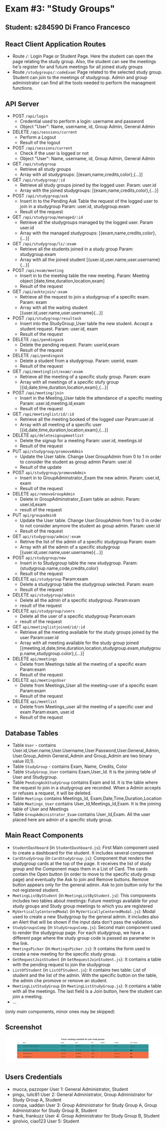 # Exam #3: "Study Groups"
## Student: s284590 Di Franco Francesco

## React Client Application Routes

- Route `/`: Login Page or Student Page. Here the student can open the page relating the study group. Also, the student can see the meetings he's register for and future  meetings  for  all  joined  study  groups 
- Route `/studygroups/:codeExam`: Page related to the selected study group. Student can join to the meetings of studygroup. Admin and group administrator can find all the tools needed to perform the managment functions.
  

## API Server

- POST `/api/login`
  - Credential used to perform a login: username and password
  - Object "User": Name, username, id, Group Admin, General Admin
- DELETE `/api/sessions/current`
  - Perform a Logout
  - Result of the logout
- POST `/api/sessions/current`
  - Check if the user is logged or not
  - Object "User": Name, username, id, Group Admin, General Admin
- GET `/api/studygroup`
  - Retrieve all study groups
  - Array with all studygroups: [{exam,name,credits,color},{...}] 
- GET `/api/studygroup/:id`
  - Retrieve all study groups joined by the logged user. Param: user.id
  - Array with the joined studygroups: [{exam,name,credits,color},{...}] 
- POST  `/api/studygroup/ask`
  - Insert in to the Pending Ask Table the request of the logged user to join in a studygroup Param: user.id, studygroup.exam
  - Result of the request
- GET `/api/studygroup/managed/:id`
  - Retrieve all the studygroups managed by the logged user. Param user.id
  - Array with the managed studygroups: [{exam,name,credits,color},{...}] 
- GET `/api/studygroup/ls/:exam`
   -  Retrieve all the students joined in a study group Param: studygroup.exam
   -  Array with all the joined student [{user.id,user.name,user.username}{...}]
- POST `/api/exam/meeting` 
  - Insert in to the meeting table the new meeting. Param: Meeting object [date,time,duration,location,exam]
  - Result of the request
- GET `/api/asktojoin/:exam`
  - Retrieve all the request to join a studygroup of a specific exam. Param: exam
  - Array with all the waiting student [{user.id,user.name,user.username}{...}]
- POST `/api/studygroup/resultask`
  - Insert into the StudyGroup_User table the new student. Accept a student request. Param: user.id, exam
  - Result of the request
- DELETE `/api/pendingask`
  - Delete the pending request. Param: userid,exam
  - Result of the request
- DELETE `/api/pendingask`
  - Delete a student from a studygroup. Param: userid, exam
  - Result of the request
- GET `/api/meetinglist/exam/:exam`
  - Retrieve all the meeting of a specific study group. Param: exam
  - Array with all meetings of a specific stufy group [{id,date,time,duration,location,exam},{...}]
- POST `/api/meeting/join`
  - Insert in the Meeting_User table the attendance of a specific meeting Param: user.id,meeting.id,exam
  - Result of the request
- GET `/api/meetinglist/id/:id`
  - Retrieve all the meeting booked of the logged user Param:user.id
  - Array with all meeting of a specific user  [{id,date,time,duration,location,exam},{...}]
- DELETE `api/deletesignupmeetlist`
  - Delete the signup for a meeting Param: user.id, meetings.id
  - Result of the request
- PUT `api/studygroup/promoveAdmin`
  - Update the User table. Change User.GroupAdmin from 0 to 1 in order to consider the student as group admin Param: user.id
  - Result of the update
- POST `api/studygroup/promoveAdmin`
  - Insert in to GroupAdminstrator_Exam the new admin. Param: user.id, exam
  - Result of the request
- DELETE `api/removeGroupAdmin`
  - Delete in GroupAdminstrator_Exam table an admin. Param: user.id,exam
  - result of the request
- PUT `api/groupadmin0`
  - Update the User table. Change User.GroupAdmin from 1 to 0 in order to not consider anymore the student as group admin. Param: user.id
  - Result of the request
- GET `api/studygroup/admin/:exam`
  - Retrive the list of the admin of a specific studygroup Param: exam
  - Array with all the admin of a specific studygroup  [{user.id,user.name,user.username}{...}]
- POST `api/studygroup/new`
  - Insert in to Studygroup table the new studygroup. Param:{studygroup.name,code,credits,color}
  - Result of the request
- DELETE `api/studygroup` Param:exam 
  - Delete a studygroup table the studygroup selected. Param: exam
  - Result of the request
- DELETE  `api/studygroup/admin`
  - Delete all the admin of a specific studygroup. Param:exam
  - result of the request
- DELETE `api/studygroup/users`
  - Delete all the user of a specific studygroup Param:exam
  - result of the request
- GET `api/meetinglistjoined/id/:id`
  - Retrieve all the meeting available for the study groups joined by the user Param:user.id
  - Array with all meeting available for the study group joined [{meeting.id,date,time,duration,location,studygroup.exam,studygroup.name,studygroup.color},{...}]
- DELETE `api/meetings`
  - Delete from Meetings table all the meeting of a specific exam Param:exam
  - Result of the request
- DELETE `api/meetingsUser`
  - Delete from Meetings_User all the meeting-user of a specific exam Param:exam
  - Result of the request
- DELETE `api/meetlist`
  - Delete  from Meetings_user all the meeting of a specific user and exam Param:exam, user.id
  - Result of the request

## Database Tables

- Table `User` - contains User.id,User.name,User.Username,User.Password,User.General_Admin, User.Group_Admin
General_Admin and Group_Admin are two binary value (0,1). 
- Table `StudyGroup` - contains Exam, Name, Credits, Color
- Table `StudyGroup_User` contains Exam,User_Id. It is the joining table of User and Studygroup. 
- Table `PendingAskStudyGroup` contains Exam and Id. It is the table where the request to join in a studygroup are recorded. When a Admin accepts or refuses a request, it will be deleted.
- Table `Meetings` contains Meetings_Id, Exam,Date,Time,Duration,Location
- Table `Meetings_User` contains User_Id,Meetings_Id,Exam. It is the joining table of User and Meetings
- Table `GroupAdministrator_Exam` contains User_Id,Exam. All the user placed here are admin of a specific study group.


## Main React Components

- `StudentDashboard` (in `StudentDashboard.js`): First Main component used to create a dashboard for the student. It includes several component
- `CardStudyGroup` (in `CardStudyGroup.js`): Component that renders the studygroup cards at the top of the page. It receives the list of study group and the Component maps them in a List of Card. The cards contain the Open button (in order to move to the specific study group page) and eventually the Ask to join and Remove buttons. Remove button appears only for the general admin. Ask to join button only for the not registered student.
- `MeetingListByStudent` (in `MeetingListByStudent.js`): This components includes two tables about meetings: Future meetings available for your study groups and Study group meetings to which you are registered
- `MyVerticallyCenteredModal` (in `MyVerticallyCenteredModal.js`): Modal used to create a new Studygroup by the general admin. it includes also an Alert that will be shown if the input data don't pass the validation.
- `StudyGroupsComp` (in `StudyGroupsComp.js`): Second main component used to render the studygroup page. For each studygroup, we have a different page where the study group code is passed as parameter in the link.
- `MeetingsPicker` (in `MeetingsPicker.js`): It contains the form used to create a new meeting for the specific study group. 
- `GetRequestJoinStudent` (in `GetRequestJoinStudent.js`): It contains a table with the pending request to join the studygroup
- `ListOfStudent` (in `ListOfStudent.js`): It contains two table: List of student and the list of the admin. With the specific button on the table, the admin che promove or remove an student.
- `MeetingListStudyGroup` (in `MeetingListStudyGroup.js`): It contains a table with all the meetings. The last field is a Join button, here the student can join a meeting.
- ...

(only _main_ components, minor ones may be skipped)

## Screenshot

![Screenshot](./img/futuremeeting.png)

## Users Credentials

- mucca, pazzoper User 1: General Administrator, Student
- pingu, lulic81 User 2: General Administrator, Group Administrator for Study Group A, Student
- compa, uaddan User 3: Group Administrator for Study Group A, Group Administrator for Study Group B, Student
- frank, frankuzz User 4: Group Administrator for Study Group B, Student
- girolvio, ciao123 User 5:  Student
  
